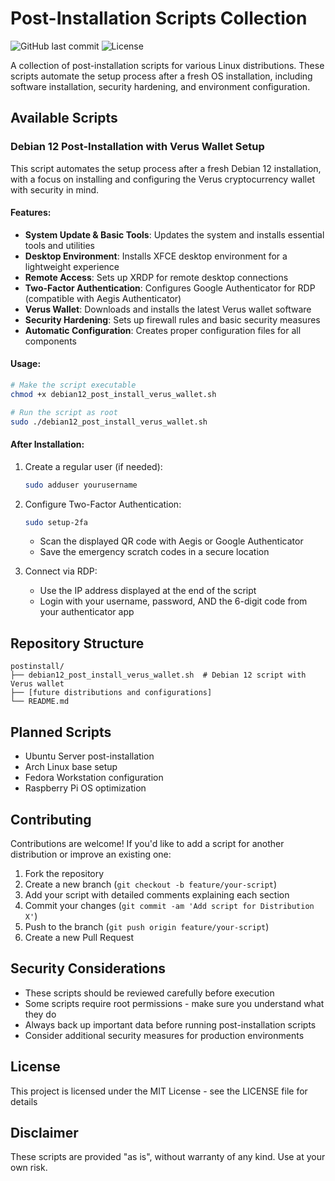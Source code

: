 # Post-Installation Scripts Collection

![GitHub last commit](https://img.shields.io/github/last-commit/ohast/postinstall)
![License](https://img.shields.io/github/license/ohast/postinstall?color=blue)

A collection of post-installation scripts for various Linux distributions. These scripts automate the setup process after a fresh OS installation, including software installation, security hardening, and environment configuration.

## Available Scripts

### Debian 12 Post-Installation with Verus Wallet Setup

This script automates the setup process after a fresh Debian 12 installation, with a focus on installing and configuring the Verus cryptocurrency wallet with security in mind.

#### Features:

- **System Update & Basic Tools**: Updates the system and installs essential tools and utilities
- **Desktop Environment**: Installs XFCE desktop environment for a lightweight experience
- **Remote Access**: Sets up XRDP for remote desktop connections
- **Two-Factor Authentication**: Configures Google Authenticator for RDP (compatible with Aegis Authenticator)
- **Verus Wallet**: Downloads and installs the latest Verus wallet software
- **Security Hardening**: Sets up firewall rules and basic security measures
- **Automatic Configuration**: Creates proper configuration files for all components

#### Usage:

```bash
# Make the script executable
chmod +x debian12_post_install_verus_wallet.sh

# Run the script as root
sudo ./debian12_post_install_verus_wallet.sh
```

#### After Installation:

1. Create a regular user (if needed):
   ```bash
   sudo adduser yourusername
   ```

2. Configure Two-Factor Authentication:
   ```bash
   sudo setup-2fa
   ```
   - Scan the displayed QR code with Aegis or Google Authenticator
   - Save the emergency scratch codes in a secure location

3. Connect via RDP:
   - Use the IP address displayed at the end of the script
   - Login with your username, password, AND the 6-digit code from your authenticator app

## Repository Structure

```
postinstall/
├── debian12_post_install_verus_wallet.sh  # Debian 12 script with Verus wallet
├── [future distributions and configurations]
└── README.md
```

## Planned Scripts

- Ubuntu Server post-installation
- Arch Linux base setup
- Fedora Workstation configuration
- Raspberry Pi OS optimization

## Contributing

Contributions are welcome! If you'd like to add a script for another distribution or improve an existing one:

1. Fork the repository
2. Create a new branch (`git checkout -b feature/your-script`)
3. Add your script with detailed comments explaining each section
4. Commit your changes (`git commit -am 'Add script for Distribution X'`)
5. Push to the branch (`git push origin feature/your-script`)
6. Create a new Pull Request

## Security Considerations

- These scripts should be reviewed carefully before execution
- Some scripts require root permissions - make sure you understand what they do
- Always back up important data before running post-installation scripts
- Consider additional security measures for production environments

## License

This project is licensed under the MIT License - see the LICENSE file for details

## Disclaimer

These scripts are provided "as is", without warranty of any kind. Use at your own risk.
